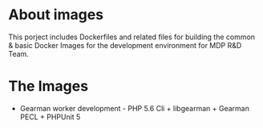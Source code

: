 # About images
This porject includes Dockerfiles and related files for building the common & basic Docker Images for the development environment for MDP R&D Team.

# The Images

* Gearman worker development - PHP 5.6 Cli + libgearman + Gearman PECL + PHPUnit 5
